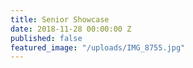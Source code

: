 ```yaml
---
title: Senior Showcase
date: 2018-11-28 00:00:00 Z
published: false
featured_image: "/uploads/IMG_8755.jpg"
---
```


